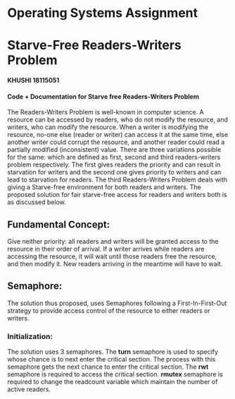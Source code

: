 # Operating Systems Assignment
# Starve-Free Readers-Writers Problem
#### KHUSHI 18115051
#### Code + Documentation for Starve free Readers-Writers Problem

The Readers-Writers Problem is well-known in computer science. A resource can be accessed by readers, who do not modify the resource, and writers, who can modify the resource. When a writer is modifying the resource, no-one else (reader or writer) can access it at the same time, else another writer could corrupt the resource, and another reader could read a partially modified (inconsistent) value. There are three variations possible for the same: which are defined as first, second and third readers-writers problem respectively. The first gives readers the priority and can result in starvation for writers and the second one gives priority to writers and can lead to starvation for readers. The third Readers-Writers Problem deals with giving a Starve-free environment for both readers and writers. The proposed solution for fair starve-free access for readers and writers both is as discussed below.

## Fundamental Concept:
Give neither priority: all readers and writers will be granted access to the resource in their order of arrival. If a writer arrives while readers are accessing the resource, it will wait until those readers free the resource, and then modify it. New readers arriving in the meantime will have to wait.

## Semaphore:
The solution thus proposed, uses Semaphores following a First-In-First-Out strategy to provide access control of the resource to either readers or writers. 

### Initialization:
The solution uses 3 semaphores. The <b>turn</b> semaphore is used to specify whose chance is to next enter the critical section. The process with this semaphore gets the next chance to enter the critical section. The <b>rwt</b> semaphore is required to access the critical section. <b>rmutex</b> semaphore is required to change the readcount variable which maintain the number of active readers.
